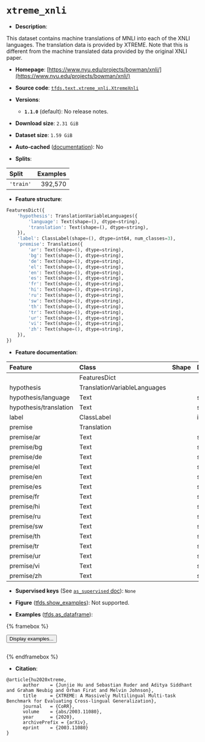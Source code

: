 <div itemscope itemtype="http://schema.org/Dataset">
  <div itemscope itemprop="includedInDataCatalog" itemtype="http://schema.org/DataCatalog">
    <meta itemprop="name" content="TensorFlow Datasets" />
  </div>
  <meta itemprop="name" content="xtreme_xnli" />
  <meta itemprop="description" content="This dataset contains machine translations of MNLI into each of the XNLI&#10;languages. The translation data is provided by XTREME. Note that this is&#10;different from the machine translated data provided by the original XNLI paper.&#10;&#10;To use this dataset:&#10;&#10;```python&#10;import tensorflow_datasets as tfds&#10;&#10;ds = tfds.load(&#x27;xtreme_xnli&#x27;, split=&#x27;train&#x27;)&#10;for ex in ds.take(4):&#10;  print(ex)&#10;```&#10;&#10;See [the guide](https://www.tensorflow.org/datasets/overview) for more&#10;informations on [tensorflow_datasets](https://www.tensorflow.org/datasets).&#10;&#10;" />
  <meta itemprop="url" content="https://www.tensorflow.org/datasets/catalog/xtreme_xnli" />
  <meta itemprop="sameAs" content="https://www.nyu.edu/projects/bowman/xnli/" />
  <meta itemprop="citation" content="@article{hu2020xtreme,&#10;      author    = {Junjie Hu and Sebastian Ruder and Aditya Siddhant and Graham Neubig and Orhan Firat and Melvin Johnson},&#10;      title     = {XTREME: A Massively Multilingual Multi-task Benchmark for Evaluating Cross-lingual Generalization},&#10;      journal   = {CoRR},&#10;      volume    = {abs/2003.11080},&#10;      year      = {2020},&#10;      archivePrefix = {arXiv},&#10;      eprint    = {2003.11080}&#10;}" />
</div>

# `xtreme_xnli`


*   **Description**:

This dataset contains machine translations of MNLI into each of the XNLI
languages. The translation data is provided by XTREME. Note that this is
different from the machine translated data provided by the original XNLI paper.

*   **Homepage**:
    [https://www.nyu.edu/projects/bowman/xnli/](https://www.nyu.edu/projects/bowman/xnli/)

*   **Source code**:
    [`tfds.text.xtreme_xnli.XtremeXnli`](https://github.com/tensorflow/datasets/tree/master/tensorflow_datasets/text/xtreme_xnli/xtreme_xnli.py)

*   **Versions**:

    *   **`1.1.0`** (default): No release notes.

*   **Download size**: `2.31 GiB`

*   **Dataset size**: `1.59 GiB`

*   **Auto-cached**
    ([documentation](https://www.tensorflow.org/datasets/performances#auto-caching)):
    No

*   **Splits**:

Split     | Examples
:-------- | -------:
`'train'` | 392,570

*   **Feature structure**:

```python
FeaturesDict({
    'hypothesis': TranslationVariableLanguages({
        'language': Text(shape=(), dtype=string),
        'translation': Text(shape=(), dtype=string),
    }),
    'label': ClassLabel(shape=(), dtype=int64, num_classes=3),
    'premise': Translation({
        'ar': Text(shape=(), dtype=string),
        'bg': Text(shape=(), dtype=string),
        'de': Text(shape=(), dtype=string),
        'el': Text(shape=(), dtype=string),
        'en': Text(shape=(), dtype=string),
        'es': Text(shape=(), dtype=string),
        'fr': Text(shape=(), dtype=string),
        'hi': Text(shape=(), dtype=string),
        'ru': Text(shape=(), dtype=string),
        'sw': Text(shape=(), dtype=string),
        'th': Text(shape=(), dtype=string),
        'tr': Text(shape=(), dtype=string),
        'ur': Text(shape=(), dtype=string),
        'vi': Text(shape=(), dtype=string),
        'zh': Text(shape=(), dtype=string),
    }),
})
```

*   **Feature documentation**:

Feature                | Class                        | Shape | Dtype  | Description
:--------------------- | :--------------------------- | :---- | :----- | :----------
                       | FeaturesDict                 |       |        |
hypothesis             | TranslationVariableLanguages |       |        |
hypothesis/language    | Text                         |       | string |
hypothesis/translation | Text                         |       | string |
label                  | ClassLabel                   |       | int64  |
premise                | Translation                  |       |        |
premise/ar             | Text                         |       | string |
premise/bg             | Text                         |       | string |
premise/de             | Text                         |       | string |
premise/el             | Text                         |       | string |
premise/en             | Text                         |       | string |
premise/es             | Text                         |       | string |
premise/fr             | Text                         |       | string |
premise/hi             | Text                         |       | string |
premise/ru             | Text                         |       | string |
premise/sw             | Text                         |       | string |
premise/th             | Text                         |       | string |
premise/tr             | Text                         |       | string |
premise/ur             | Text                         |       | string |
premise/vi             | Text                         |       | string |
premise/zh             | Text                         |       | string |

*   **Supervised keys** (See
    [`as_supervised` doc](https://www.tensorflow.org/datasets/api_docs/python/tfds/load#args)):
    `None`

*   **Figure**
    ([tfds.show_examples](https://www.tensorflow.org/datasets/api_docs/python/tfds/visualization/show_examples)):
    Not supported.

*   **Examples**
    ([tfds.as_dataframe](https://www.tensorflow.org/datasets/api_docs/python/tfds/as_dataframe)):

<!-- mdformat off(HTML should not be auto-formatted) -->

{% framebox %}

<button id="displaydataframe">Display examples...</button>
<div id="dataframecontent" style="overflow-x:auto"></div>
<script>
const url = "https://storage.googleapis.com/tfds-data/visualization/dataframe/xtreme_xnli-1.1.0.html";
const dataButton = document.getElementById('displaydataframe');
dataButton.addEventListener('click', async () => {
  // Disable the button after clicking (dataframe loaded only once).
  dataButton.disabled = true;

  const contentPane = document.getElementById('dataframecontent');
  try {
    const response = await fetch(url);
    // Error response codes don't throw an error, so force an error to show
    // the error message.
    if (!response.ok) throw Error(response.statusText);

    const data = await response.text();
    contentPane.innerHTML = data;
  } catch (e) {
    contentPane.innerHTML =
        'Error loading examples. If the error persist, please open '
        + 'a new issue.';
  }
});
</script>

{% endframebox %}

<!-- mdformat on -->

*   **Citation**:

```
@article{hu2020xtreme,
      author    = {Junjie Hu and Sebastian Ruder and Aditya Siddhant and Graham Neubig and Orhan Firat and Melvin Johnson},
      title     = {XTREME: A Massively Multilingual Multi-task Benchmark for Evaluating Cross-lingual Generalization},
      journal   = {CoRR},
      volume    = {abs/2003.11080},
      year      = {2020},
      archivePrefix = {arXiv},
      eprint    = {2003.11080}
}
```

